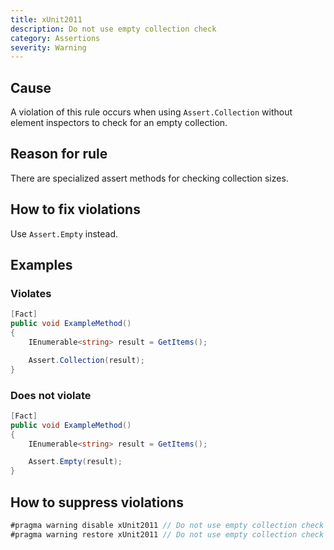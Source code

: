 ```yaml
---
title: xUnit2011
description: Do not use empty collection check
category: Assertions
severity: Warning
---
```


## Cause

A violation of this rule occurs when using `Assert.Collection` without element inspectors to check for an empty collection.

## Reason for rule

There are specialized assert methods for checking collection sizes.

## How to fix violations

Use `Assert.Empty` instead.

## Examples

### Violates

```csharp
[Fact]
public void ExampleMethod()
{
    IEnumerable<string> result = GetItems();

    Assert.Collection(result);
}
```

### Does not violate

```csharp
[Fact]
public void ExampleMethod()
{
    IEnumerable<string> result = GetItems();

    Assert.Empty(result);
}
```

## How to suppress violations

```csharp
#pragma warning disable xUnit2011 // Do not use empty collection check
#pragma warning restore xUnit2011 // Do not use empty collection check
```
